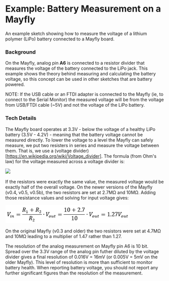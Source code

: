 Example: Battery Measurement on a Mayfly
==============

An example sketch showing how to measure the voltage of a lithium polymer (LiPo) battery connected to a Mayfly board.

### Background

On the Mayfly, analog pin **A6** is connected to a resistor divider that measures the voltage of the battery connected to the LiPo jack.
This example shows the theory behind measuring and calculating the battery voltage, so this concept can be used in other sketches that are battery powered.

NOTE:  If the USB cable or an FTDI adapter is connected to the Mayfly (ie, to connect to the Serial Monitor) the measured voltage will be from the voltage from USB/FTDI cable (~5V) and not the voltage of the LiPo battery.


### Tech Details

The Mayfly board operates at 3.3V - below the voltage of a healthy LiPo battery (3.5V - 4.2V) - meaning that the battery voltage cannot be measured directly.
To lower the voltage to a level the Mayfly can safely measure, we put two resisters in series and measure the voltage between them.
That is, we use a (voltage divider)[https://en.wikipedia.org/wiki/Voltage_divider].
The formula (from Ohm's law) for the voltage measured across a voltage divider is:

![](https://wikimedia.org/api/rest_v1/media/math/render/svg/87a064548a3f0245508a1dca24782acf863b9947)

If the resistors were exactly the same value, the measured voltage would be exactly half of the overall voltage.
On the newer versions of the Mayfly (v0.4, v0.5, v0.5b), the two resistors are set at 2.7MΩ and 10MΩ.
Adding those resistance values and solving for input voltage gives:

![](equation2.png)

On the original Mayfly (v0.3 and older) the two resistors were set at 4.7MΩ and 10MΩ leading to a multiplier of 1.47 rather than 1.27.

The resolution of the analog measurement on Mayfly pin A6 is 10 bit.
Spread over the 3.3V range of the analog pin futher diluted by the voltage divider gives a final resolution of 0.016V = 16mV (or 0.005V = 5mV on the older Mayfly).
This level of resolution is more than sufficient to monitor battery health.
When reporting battery voltage, you should not report any further significant figures than the resolution of the measurement.
